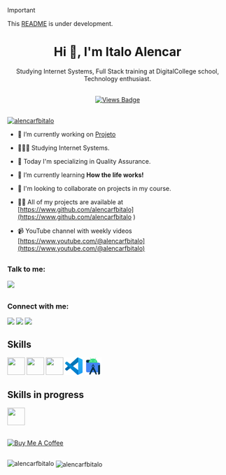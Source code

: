 > [!IMPORTANT]
> This [README](https://github.com/alencarfbitalo/alencarfbitalo) is under development.

<h1 align="center">Hi 👋, I'm Italo Alencar</h1>
<div align="center"> Studying Internet Systems, Full Stack training at DigitalCollege school, Technology enthusiast.

<br><a href="https://github.com/alencarfbitalo"><img src="https://komarev.com/ghpvc/?username=alencarfbitalo&label=Profile%20views&color=0e75b6&style=flat" alt="Views Badge"/></a></div>
<br><a href="https://github.com/ryo-ma/github-profile-trophy"><img src="https://github-profile-trophy.vercel.app/?username=alencarfbitalo" alt="alencarfbitalo" /></a></div>

- 🔭 I’m currently working on [Projeto](https://github.com/alencarfbitalo/Imaginar_filmes)

- 🧑🏻‍🎓 Studying Internet Systems.

- 📖 Today I'm specializing in Quality Assurance.

- 🌱 I’m currently learning **How the life works!**

- 🤝 I'm looking to collaborate on projects in my course.

- 👨‍💻 All of my projects are available at [https://www.github.com/alencarfbitalo](https://www.github.com/alencarfbitalo )

- 📹 YouTube channel with weekly videos [https://www.youtube.com/@alencarfbitalo](https://www.youtube.com/@alencarfbitalo)

## 
<h3 align="left">Talk to me:</h3>
<p align="left">
<a href = "mailto:alencarfbitalo@hotmail.com"><img loading="lazy" src="https://img.shields.io/badge/Microsoft_Outlook-0078D4?style=for-the-badge&logo=microsoft-outlook&logoColor=white" target="_blank"></a>
</p>

## 
<h3 align="left">Connect with me:</h3>
<div>
<a href="https://www.linkedin.com/in/alencarfbitalo" target="_blank"><img loading="lazy" src="https://img.shields.io/badge/-LinkedIn-%230077B5?style=for-the-badge&logo=linkedin&logoColor=white" target="_blank"></a>   
<a href="https://discord.com/channels/alencarfbitalo" target="_blank"><img loading="lazy" src="https://img.shields.io/badge/Discord-5865F2?style=for-the-badge&logo=discord&logoColor=white" target="_blank"></a>
<a href="https://www.instagram.com/semencherlinguica" target="_blank"><img loading="lazy" src="https://img.shields.io/badge/-Instagram-%23E4405F?style=for-the-badge&logo=instagram&logoColor=white" target="_blank"></a>
</div>

## Skills

<div>
    <a href="https://en.wikipedia.org/wiki/HTML5"><img loading="lazy" src="https://cdn.jsdelivr.net/gh/devicons/devicon/icons/html5/html5-original.svg" width="40" height="40"/></a>
    <a href="https://en.wikipedia.org/wiki/CSS"><img loading="lazy" src="https://cdn.jsdelivr.net/gh/devicons/devicon/icons/css3/css3-original.svg" width="40" height="40"/></a>
    <a href="https://en.wikipedia.org/wiki/JavaScript"><img loading="lazy" src="https://cdn.jsdelivr.net/gh/devicons/devicon/icons/javascript/javascript-original.svg" width="40" height="40"/></a>
    <a href="https://code.visualstudio.com/"><img loading="lazy" src="https://raw.githubusercontent.com/github/explore/80688e429a7d4ef2fca1e82350fe8e3517d3494d/topics/visual-studio-code/visual-studio-code.png" width="40" height="40"/></a>
    <a href="https://developer.android.com/"><img loading="lazy" src="https://github.com/devicons/devicon/blob/v2.15.1/icons/androidstudio/androidstudio-original.svg" width="40" height="40"/></a>
</div>

## Skills in progress
 <a href="https://en.wikipedia.org/wiki/React"><img loading="lazy" src="https://cdn.jsdelivr.net/gh/devicons/devicon/icons/react/react-original-wordmark.svg" width="40" height="40"/></a>

## 
<p><a href="https://www.buymeacoffee.com/alencarfbitalo" target="_blank"><img src="https://cdn.buymeacoffee.com/buttons/v2/default-red.png" alt="Buy Me A Coffee" style="height: 60px !important;width: 217px !important;" ></a></p>

<!-- statistics -->
## 
<p><img align="left" src="https://github-readme-stats.vercel.app/api?username=alencarfbitalo&show_icons=true&locale=en" alt="alencarfbitalo" /></p>

<p>&nbsp;<img align="center" src="https://github-readme-stats.vercel.app/api/top-langs?username=alencarfbitalo&show_icons=true&locale=en&layout=compact" alt="alencarfbitalo" /></p>

